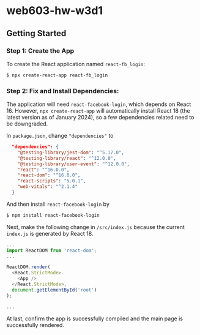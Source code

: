 # web603-hw-w3d1

## Getting Started

### Step 1: Create the App

To create the React application named `react-fb_login`:
```bash
$ npx create-react-app react-fb_login
```

### Step 2: Fix and Install Dependencies:

The application will need `react-facebook-login`, which depends on React 16. However, `npx create-react-app` will automatically install React 18 (the latest version as of January 2024), so a few dependencies related need to be downgraded.

In `package.json`, change `"dependencies"` to
```json
  "dependencies": {
    "@testing-library/jest-dom": "^5.17.0",
    "@testing-library/react": "^12.0.0",
    "@testing-library/user-event": "^12.0.0",
    "react": "^16.0.0",
    "react-dom": "^16.0.0",
    "react-scripts": "5.0.1",
    "web-vitals": "^2.1.4"
  }
```

And then install `react-facebook-login` by
```bash
$ npm install react-facebook-login
```

Next, make the following change in `/src/index.js` because the current `index.js` is generated by React 18.

```js
...
import ReactDOM from 'react-dom';
...

ReactDOM.render(
  <React.StrictMode>
    <App />
  </React.StrictMode>,
  document.getElementById('root')
);

...
```

At last, confirm the app is successfully compiled and the main page is successfully rendered.
